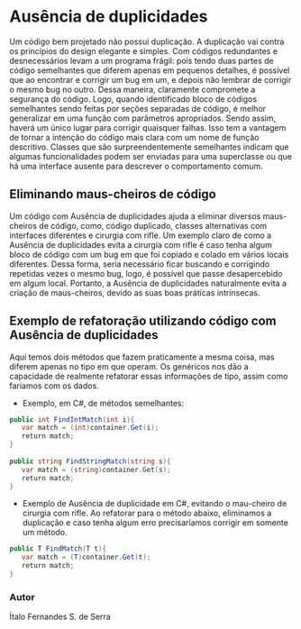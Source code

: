 # Ausência de duplicidades

Um código bem projetado não possui duplicação. A duplicação vai contra os princípios do design elegante e simples. Com códigos redundantes e desnecessários levam a um programa frágil: pois tendo duas partes de código semelhantes que diferem apenas em pequenos detalhes, é possível que ao encontrar e corrigir um bug em um, e depois não lembrar de corrigir o mesmo bug no outro. Dessa maneira, claramente compromete a segurança do código. 
Logo, quando identificado bloco de códigos semelhantes sendo feitas por seções separadas de código, é melhor generalizar em uma função com parâmetros apropriados. Sendo assim, haverá um único lugar para corrigir quaisquer falhas. Isso tem a vantagem de tornar a intenção do código mais clara com um nome de função descritivo. Classes que são surpreendentemente semelhantes indicam que algumas funcionalidades podem ser enviadas para uma superclasse ou que há uma interface ausente para descrever o comportamento comum.

## Eliminando maus-cheiros de código

Um código com Ausência de duplicidades ajuda a eliminar diversos maus-cheiros de código, como, código duplicado, classes alternativas com interfaces diferentes e cirurgia com rifle. Um exemplo claro de como a Ausência de duplicidades evita a cirurgia com rifle é caso tenha algum bloco de código com um bug em que foi copiado e colado em vários locais diferentes. Dessa forma, seria necessário ficar buscando e corrigindo repetidas vezes o mesmo bug, logo, é possível que passe desapercebido em algum local. Portanto, a Ausência de duplicidades naturalmente evita a criação de maus-cheiros, devido as suas boas práticas intrínsecas. 


## Exemplo de refatoração utilizando código com Ausência de duplicidades

Aqui temos dois métodos que fazem praticamente a mesma coisa, mas diferem apenas no tipo em que operam. Os genéricos nos dão a capacidade de realmente refatorar essas informações de tipo, assim como faríamos com os dados.

- Exemplo, em C#, de métodos semelhantes:
```C#
public int FindIntMatch(int i){
   var match = (int)container.Get(i);
   return match;
}
 
public string FindStringMatch(string s){
   var match = (string)container.Get(s);
   return match;
}
```
- Exemplo de Ausência de duplicidade em C#, evitando o mau-cheiro de cirurgia com rifle. Ao refatorar para o método abaixo, eliminamos a duplicação e caso tenha algum erro precisaríamos corrigir em somente um método.
```C#
public T FindMatch(T t){
   var match = (T)container.Get(t);
   return match;
}
```

### Autor

Ítalo Fernandes S. de Serra